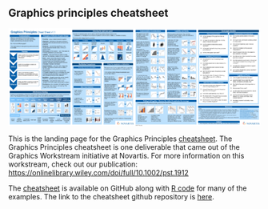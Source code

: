 ## Graphics principles cheatsheet

[![](/assets/2018-11-06_thumbnail.png)](https://github.com/GraphicsPrinciples/CheatSheet/blob/master/NVSCheatSheet.pdf)

This is the landing page for the Graphics Principles [cheatsheet](https://github.com/GraphicsPrinciples/CheatSheet/blob/master/NVSCheatSheet.pdf). The Graphics Principles cheatsheet is one deliverable that came out of the Graphics Workstream initiative at Novartis. For more information on this workstream, check out our publication: https://onlinelibrary.wiley.com/doi/full/10.1002/pst.1912

The [cheatsheet](https://github.com/GraphicsPrinciples/CheatSheet/blob/master/NVSCheatSheet.pdf) is available on GitHub along with [R code](https://github.com/GraphicsPrinciples/CheatSheet) for many of the examples. The link to the cheatsheet github repository is [here](https://github.com/GraphicsPrinciples/CheatSheet).

